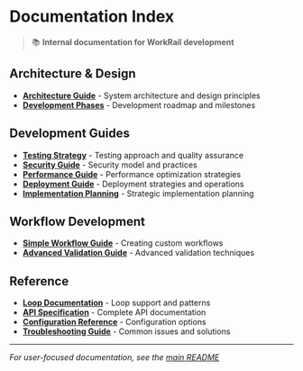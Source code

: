 # Documentation Index

> 📚 **Internal documentation for WorkRail development**

## Architecture & Design

- **[Architecture Guide](implementation/02-architecture.md)** - System architecture and design principles
- **[Development Phases](implementation/03-development-phases.md)** - Development roadmap and milestones

## Development Guides

- **[Testing Strategy](implementation/04-testing-strategy.md)** - Testing approach and quality assurance
- **[Security Guide](implementation/05-security-guide.md)** - Security model and practices
- **[Performance Guide](implementation/06-performance-guide.md)** - Performance optimization strategies
- **[Deployment Guide](implementation/07-deployment-guide.md)** - Deployment strategies and operations
- **[Implementation Planning](implementation/11-implementation-planning-guide.md)** - Strategic implementation planning

## Workflow Development

- **[Simple Workflow Guide](implementation/09-simple-workflow-guide.md)** - Creating custom workflows
- **[Advanced Validation Guide](implementation/13-advanced-validation-guide.md)** - Advanced validation techniques

## Reference

- **[Loop Documentation](features/loops.md)** - Loop support and patterns
- **[API Specification](../spec/mcp-api-v1.0.md)** - Complete API documentation
- **[Configuration Reference](reference/configuration.md)** - Configuration options
- **[Troubleshooting Guide](reference/troubleshooting.md)** - Common issues and solutions

---

*For user-focused documentation, see the [main README](../README.md)*